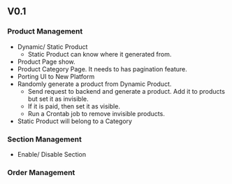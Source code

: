## V0.1

### Product Management
- Dynamic/ Static Product
  - Static Product can know where it generated from.
- Product Page show.
- Product Category Page. It needs to has pagination feature.
- Porting UI to New Platform
- Randomly generate a product from Dynamic Product.
  - Send request to backend and generate a product. Add it to products but set it as invisible.
  - If it is paid, then set it as visible.
  - Run a Crontab job to remove invisible products.
- Static Product will belong to a Category

### Section Management
- Enable/ Disable Section

### Order Management
